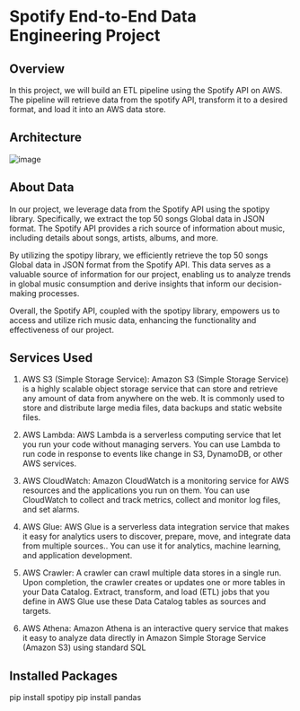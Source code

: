 # Spotify End-to-End Data Engineering Project
## Overview

In this project, we will build an ETL pipeline using the Spotify API on AWS. The pipeline will retrieve data from the spotify API, transform it to a desired format, and load it into an AWS data store.

## Architecture

![image](https://github.com/ManishaDasari98/spotify-end-to-end-data-engineering-project/assets/166990279/fcdc5ee0-af4c-4ee0-8c86-20a2c4e7b82c)

## About Data

In our project, we leverage data from the Spotify API using the spotipy library. Specifically, we extract the top 50 songs Global data in JSON format. The Spotify API provides a rich source of information about music, including details about songs, artists, albums, and more.

By utilizing the spotipy library, we efficiently retrieve the top 50 songs Global data in JSON format from the Spotify API. This data serves as a valuable source of information for our project, enabling us to analyze trends in global music consumption and derive insights that inform our decision-making processes.

Overall, the Spotify API, coupled with the spotipy library, empowers us to access and utilize rich music data, enhancing the functionality and effectiveness of our project.

## Services Used

1. AWS S3 (Simple Storage Service): Amazon S3 (Simple Storage Service) is a highly scalable object storage service that can store and retrieve any amount of data from anywhere on the web. It is commonly used to store and distribute large media files, data backups and static website files.

2. AWS Lambda: AWS Lambda is a serverless computing service that let you run your code without managing servers. You can use Lambda to run code in response to events like change in S3, DynamoDB, or other AWS services.

3. AWS CloudWatch: Amazon CloudWatch is a monitoring service for AWS resources and the applications you run on them. You can use CloudWatch to collect and track metrics, collect and monitor log files, and set alarms.

4. AWS Glue: AWS Glue is a serverless data integration service that makes it easy for analytics users to discover, prepare, move, and integrate data from multiple sources.. You can use it for analytics, machine learning, and application development.

5. AWS Crawler: A crawler can crawl multiple data stores in a single run. Upon completion, the crawler creates or updates one or more tables in your Data Catalog. Extract, transform, and load (ETL) jobs that you define in AWS Glue use these Data Catalog tables as sources and targets.

6. AWS Athena: Amazon Athena is an interactive query service that makes it easy to analyze data directly in Amazon Simple Storage Service (Amazon S3) using standard SQL

## Installed Packages

pip install spotipy
pip install pandas
